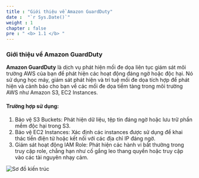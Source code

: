 ```yaml
---
title : "Giới thiệu về Amazon GuardDuty"
date :  "`r Sys.Date()`" 
weight : 1
chapter : false
pre : " <b> 1.1 </b> "
---
```

### Giới thiệu về Amazon GuardDuty

**Amazon GuardDuty** là dịch vụ phát hiện mối đe dọa liên tục giám sát môi trường AWS của bạn để phát hiện các hoạt động đáng ngờ hoặc độc hại. Nó sử dụng học máy, giám sát phát hiện và trí tuệ mối đe dọa tích hợp để phát hiện và cảnh báo cho bạn về các mối đe dọa tiềm tàng trong môi trường AWS như Amazon S3, EC2 Instances.

#### Trường hợp sử dụng:
1. Bảo vệ S3 Buckets: Phát hiện dữ liệu, tệp tin đáng ngờ hoặc lưu trữ phần mềm độc hại trong S3.
2. Bảo vệ EC2 Instances: Xác định các instances được sử dụng để khai thác tiền điện tử hoặc kết nối với các địa chỉ IP đáng ngờ.
3. Giám sát hoạt động IAM Role: Phát hiện các hành vi bất thường trong truy cập role, chẳng hạn như cố gắng leo thang quyền hoặc truy cập vào các tài nguyên nhạy cảm.

![Sơ đồ kiến trúc](/images/gd.jpg?width=60pc)
